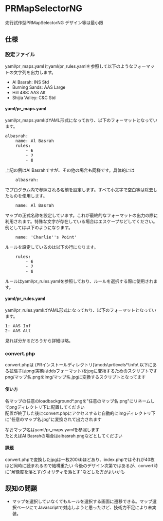 # PRMapSelectorNG
先行試作型PRMapSelectorNG
デザイン等は最小限

## 仕様
### 設定ファイル
yaml/pr\_maps.yamlとyaml/pr\_rules.yamlを参照して以下のようなフォーマットの文字列を出力します。

* Al Basrah: INS Std
* Burning Sands: AAS Large
* Hill 488: AAS Alt
* Shijia Valley: C&C Std 

#### yaml/pr\_maps.yaml
yaml/pr\_maps.yamlはYAML形式になっており、以下のフォーマットとなっています。
<pre>
albasrah:
    name: Al Basrah
	rules:
        - 6
    	- 7
    	- 8
</pre>
上記の例はAl Basrahですが、その他の場合も同様です。具体的には
<pre>
    albasrah:
</pre>
でプログラム内で参照される名前を設定します。すべて小文字で空白等は除去したものを使用します。
<pre>
    name: Al Basrah
</pre>
マップの正式名称を設定しています。これが最終的なフォーマットの出力の際に利用されます。特殊な文字が存在している場合はエスケープなどしてください。例としては以下のようになります。
<pre>
    name: 'Charlie''s Point'
</pre>
ルールを設定しているのは以下の行になります。
<pre>
	rules:
        - 6
    	- 7
    	- 8
</pre>
ルールはyaml/pr\_rules.yamlを参照しており、ルールを選択する際に使用されます。

#### yaml/pr\_rules.yaml
yaml/pr\_rules.yamlはYAML形式になっており、以下のフォーマットとなっています。
<pre>
1: AAS Inf
2: AAS Alt
</pre>
見れば分かるだろうから詳細は略。

### convert.php
convert.phpは {PRインストールディレクトリ}\mods\pr\levels\*\info\ 以下にある拡張子はpng(実態はddsフォーマット)をjpgに変換するためのスクリプトです  
png/マップ名.pngをimg/マップ名.jpgに変換するスクリプトとなってます  
#### 使い方
各マップの任意のloadbackground*.pngを"任意のマップ名.png"にリネームしてpngディレクトリ下に配置してください  
配置が終了した後にconvert.phpにアクセスすると自動的にimgディレクトリ下に"任意のマップ名.jpg"に変換されて出力されます  

なおマップ名はyaml/pr\_maps.yamlを参照します  
たとえばAl Basrahの場合はalbasrah.pngなどとしてください  

#### 課題
convert.phpで変換したjpgは一枚200kbほどあり、index.phpではそれが40枚ほど同時に読まれるので結構重たい
今後のデザイン次第ではあるが、convert時に"解像度を落とす/クオリティを落とす"などした方がよいかも  


## 既知の問題

* マップを選択していなくてもルールを選択する画面に遷移できる。マップ選択ページにてJavascriptで対応しようと思ったけど、技術力不足により未実装。

